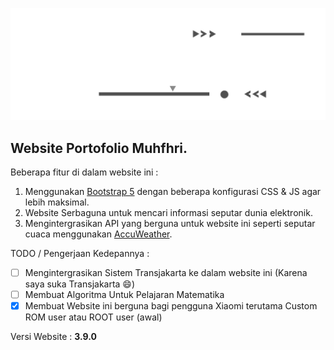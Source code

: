 ![1734263516946](images/readme/1734263516946.png)

## Website Portofolio Muhfhri.

Beberapa fitur di dalam website ini :

1. Menggunakan [Bootstrap 5](https://getbootstrap.com) dengan beberapa konfigurasi CSS & JS agar lebih maksimal.
2. Website Serbaguna untuk mencari informasi seputar dunia elektronik.
3. Mengintergrasikan API yang berguna untuk website ini seperti seputar cuaca menggunakan [AccuWeather](https://https://www.accuweather.com/).

TODO / Pengerjaan Kedepannya :

* [ ]  Mengintergrasikan Sistem Transjakarta ke dalam website ini (Karena saya suka Transjakarta 😄)
* [ ]  Membuat Algoritma Untuk Pelajaran Matematika
* [X]  Membuat Website ini berguna bagi pengguna Xiaomi terutama Custom ROM user atau ROOT user (awal)

Versi Website  : **3.9.0**
